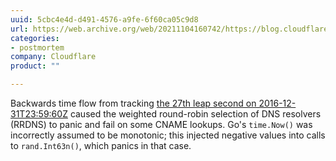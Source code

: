 ```yaml
---
uuid: 5cbc4e4d-d491-4576-a9fe-6f60ca05c9d8
url: https://web.archive.org/web/20211104160742/https://blog.cloudflare.com/how-and-why-the-leap-second-affected-cloudflare-dns/
categories:
- postmortem
company: Cloudflare
product: ""

---
```


Backwards time flow from tracking [the 27th leap second on 2016-12-31T23:59:60Z](https://hpiers.obspm.fr/iers/bul/bulc/bulletinc.52) caused the weighted round-robin selection of DNS resolvers (RRDNS) to panic and fail on some CNAME lookups.  Go's `time.Now()` was incorrectly assumed to be monotonic; this injected negative values into calls to `rand.Int63n()`, which panics in that case.
